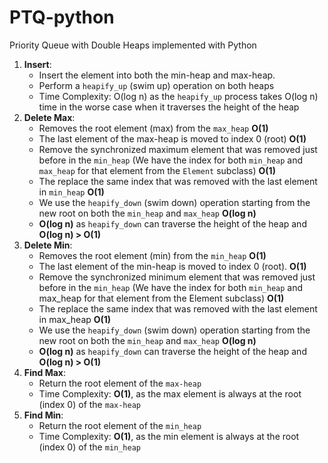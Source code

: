 # PTQ-python
Priority Queue with Double Heaps implemented with Python

1. **Insert**:
   - Insert the element into both the min-heap and max-heap.
   - Perform a `heapify_up` (swim up) operation on both heaps
   - Time Complexity: O(log n) as the `heapify_up` process takes O(log n) time in the worse case when it traverses the height of the heap 
2. **Delete Max**:
   - Removes the root element (max) from the `max_heap` **O(1)**
   - The last element of the max-heap is moved to index 0 (root) **O(1)**
   - Remove the synchronized maximum element that was removed just before in the `min_heap`  (We have the index for both `min_heap` and `max_heap` for that element from the `Element` subclass) **O(1)**
   - The replace the same index that was removed with the last element in `min_heap` **O(1)**
   - We use the `heapify_down` (swim down) operation starting from the new root on both the `min_heap` and `max_heap` **O(log n)**
   -  **O(log n)** as `heapify_down` can traverse the height of the heap and **O(log n) > O(1)**
3. **Delete Min**:
   - Removes the root element (min) from the `min_heap` **O(1)**
   - The last element of the min-heap is moved to index 0 (root). **O(1)**
   - Remove the synchronized minimum element that was removed just before in the `min_heap` (We have the index for both `min_heap` and max_heap for that element from the Element subclass) **O(1)**
   - The replace the same index that was removed with the last element in max_heap **O(1)**
   - We use the `heapify_down` (swim down) operation starting from the new root on both the `min_heap` and `max_heap` **O(log n)**
   - **O(log n)** as `heapify_down` can traverse the height of the heap and **O(log n) > O(1)**
4. **Find Max**:
   - Return the root element of the `max-heap`
   - Time Complexity: **O(1)**, as the max element is always at the root (index 0) of the `max-heap`
5. **Find Min**:
   - Return the root element of the `min_heap`
   - Time Complexity: **O(1)**, as the min element is always at the root (index 0) of the `min_heap`
